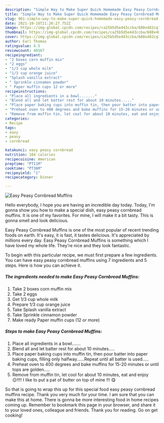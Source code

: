 ```yaml
---
description: "Simple Way to Make Super Quick Homemade Easy Peasy Cornbread Muffins"
title: "Simple Way to Make Super Quick Homemade Easy Peasy Cornbread Muffins"
slug: 961-simple-way-to-make-super-quick-homemade-easy-peasy-cornbread-muffins
date: 2021-10-16T21:26:27.752Z
image: https://img-global.cpcdn.com/recipes/ca25b5d5e443ccba/680x482cq70/easy-peasy-cornbread-muffins-recipe-main-photo.jpg
thumbnail: https://img-global.cpcdn.com/recipes/ca25b5d5e443ccba/680x482cq70/easy-peasy-cornbread-muffins-recipe-main-photo.jpg
cover: https://img-global.cpcdn.com/recipes/ca25b5d5e443ccba/680x482cq70/easy-peasy-cornbread-muffins-recipe-main-photo.jpg
author: Earl Thomas
ratingvalue: 4.5
reviewcount: 40167
recipeingredient:
- "2 boxes corn muffin mix"
- "2 eggs"
- "1/3 cup whole milk"
- "1/3 cup orange juice"
- "Splash vanilla extract"
- " Sprinkle cinnamon powder"
- " Paper muffin cups 12 or more"
recipeinstructions:
- "Place all ingredients in a bowl......."
- "Blend all and let batter rest for about 10 minutes....."
- "Place paper baking cups into muffin tin, then pour batter into paper baking cups, filling only halfway......Repeat until all batter is used....."
- "Preheat oven to 400 degrees and bake muffins for 15-20 minutes or until tops are golden....."
- "Remove from muffin tin, let cool for about 10 minutes, eat and enjoy 😉!!!! I like to put a pat of butter on top of mine !!! 😋"
categories:
- Recipe
tags:
- easy
- peasy
- cornbread

katakunci: easy peasy cornbread 
nutrition: 164 calories
recipecuisine: American
preptime: "PT11M"
cooktime: "PT36M"
recipeyield: "1"
recipecategory: Dinner

---
```



![Easy Peasy Cornbread Muffins](https://img-global.cpcdn.com/recipes/ca25b5d5e443ccba/680x482cq70/easy-peasy-cornbread-muffins-recipe-main-photo.jpg)

Hello everybody, I hope you are having an incredible day today. Today, I'm gonna show you how to make a special dish, easy peasy cornbread muffins. It is one of my favorites. For mine, I will make it a bit tasty. This is gonna smell and look delicious.



Easy Peasy Cornbread Muffins is one of the most popular of recent trending foods on earth. It's easy, it is fast, it tastes delicious. It's appreciated by millions every day. Easy Peasy Cornbread Muffins is something which I have loved my whole life. They're nice and they look fantastic.


To begin with this particular recipe, we must first prepare a few ingredients. You can have easy peasy cornbread muffins using 7 ingredients and 5 steps. Here is how you can achieve it.

<!--inarticleads1-->

##### The ingredients needed to make Easy Peasy Cornbread Muffins:

1. Take 2 boxes corn muffin mix
1. Take 2 eggs
1. Get 1/3 cup whole milk
1. Prepare 1/3 cup orange juice
1. Take Splash vanilla extract
1. Take  Sprinkle cinnamon powder
1. Make ready  Paper muffin cups (12 or more)




<!--inarticleads2-->

##### Steps to make Easy Peasy Cornbread Muffins:

1. Place all ingredients in a bowl.......
1. Blend all and let batter rest for about 10 minutes.....
1. Place paper baking cups into muffin tin, then pour batter into paper baking cups, filling only halfway......Repeat until all batter is used.....
1. Preheat oven to 400 degrees and bake muffins for 15-20 minutes or until tops are golden.....
1. Remove from muffin tin, let cool for about 10 minutes, eat and enjoy 😉!!!! I like to put a pat of butter on top of mine !!! 😋




So that is going to wrap this up for this special food easy peasy cornbread muffins recipe. Thank you very much for your time. I am sure that you can make this at home. There is gonna be more interesting food in home recipes coming up. Remember to bookmark this page in your browser, and share it to your loved ones, colleague and friends. Thank you for reading. Go on get cooking!

